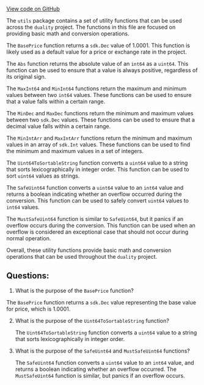 [View code on GitHub](https://github.com/duality-labs/duality/dex/utils/math.go)

The `utils` package contains a set of utility functions that can be used across the `duality` project. The functions in this file are focused on providing basic math and conversion operations.

The `BasePrice` function returns a `sdk.Dec` value of 1.0001. This function is likely used as a default value for a price or exchange rate in the project.

The `Abs` function returns the absolute value of an `int64` as a `uint64`. This function can be used to ensure that a value is always positive, regardless of its original sign.

The `MaxInt64` and `MinInt64` functions return the maximum and minimum values between two `int64` values. These functions can be used to ensure that a value falls within a certain range.

The `MinDec` and `MaxDec` functions return the minimum and maximum values between two `sdk.Dec` values. These functions can be used to ensure that a decimal value falls within a certain range.

The `MinIntArr` and `MaxIntArr` functions return the minimum and maximum values in an array of `sdk.Int` values. These functions can be used to find the minimum and maximum values in a set of integers.

The `Uint64ToSortableString` function converts a `uint64` value to a string that sorts lexicographically in integer order. This function can be used to sort `uint64` values as strings.

The `SafeUint64` function converts a `uint64` value to an `int64` value and returns a boolean indicating whether an overflow occurred during the conversion. This function can be used to safely convert `uint64` values to `int64` values.

The `MustSafeUint64` function is similar to `SafeUint64`, but it panics if an overflow occurs during the conversion. This function can be used when an overflow is considered an exceptional case that should not occur during normal operation.

Overall, these utility functions provide basic math and conversion operations that can be used throughout the `duality` project.
## Questions: 
 1. What is the purpose of the `BasePrice` function?
   
   The `BasePrice` function returns a `sdk.Dec` value representing the base value for price, which is 1.0001.

2. What is the purpose of the `Uint64ToSortableString` function?
   
   The `Uint64ToSortableString` function converts a `uint64` value to a string that sorts lexicographically in integer order.

3. What is the purpose of the `SafeUint64` and `MustSafeUint64` functions?
   
   The `SafeUint64` function converts a `uint64` value to an `int64` value, and returns a boolean indicating whether an overflow occurred. The `MustSafeUint64` function is similar, but panics if an overflow occurs.